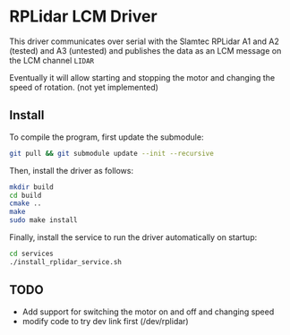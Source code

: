 # RPLidar LCM Driver #
This driver communicates over serial with the Slamtec RPLidar A1 and A2 (tested) and A3 (untested) and publishes the data as an LCM message on the LCM channel `LIDAR`

Eventually it will allow starting and stopping the motor and changing the speed of rotation. (not yet implemented)

## Install
To compile the program, first update the submodule:
```bash
git pull && git submodule update --init --recursive
```

Then, install the driver as follows:
```bash
mkdir build
cd build
cmake ..
make
sudo make install
```

Finally, install the service to run the driver automatically on startup:
```bash
cd services
./install_rplidar_service.sh
```

## TODO
- Add support for switching the motor on and off and changing speed
- modify code to try dev link first (/dev/rplidar)
